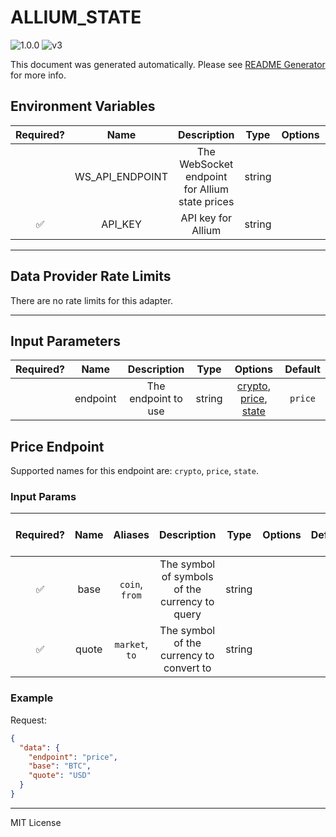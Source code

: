 # ALLIUM_STATE

![1.0.0](https://img.shields.io/github/package-json/v/smartcontractkit/external-adapters-js?filename=packages/sources/allium-state/package.json) ![v3](https://img.shields.io/badge/framework%20version-v3-blueviolet)

This document was generated automatically. Please see [README Generator](../../scripts#readme-generator) for more info.

## Environment Variables

| Required? |      Name       |                  Description                   |  Type  | Options |                        Default                         |
| :-------: | :-------------: | :--------------------------------------------: | :----: | :-----: | :----------------------------------------------------: |
|           | WS_API_ENDPOINT | The WebSocket endpoint for Allium state prices | string |         | `wss://api.allium.so/api/v1/developer/state-prices/ws` |
|    ✅     |     API_KEY     |               API key for Allium               | string |         |                                                        |

---

## Data Provider Rate Limits

There are no rate limits for this adapter.

---

## Input Parameters

| Required? |   Name   |     Description     |  Type  |                                    Options                                    | Default |
| :-------: | :------: | :-----------------: | :----: | :---------------------------------------------------------------------------: | :-----: |
|           | endpoint | The endpoint to use | string | [crypto](#price-endpoint), [price](#price-endpoint), [state](#price-endpoint) | `price` |

## Price Endpoint

Supported names for this endpoint are: `crypto`, `price`, `state`.

### Input Params

| Required? | Name  |    Aliases     |                  Description                   |  Type  | Options | Default | Depends On | Not Valid With |
| :-------: | :---: | :------------: | :--------------------------------------------: | :----: | :-----: | :-----: | :--------: | :------------: |
|    ✅     | base  | `coin`, `from` | The symbol of symbols of the currency to query | string |         |         |            |                |
|    ✅     | quote | `market`, `to` |    The symbol of the currency to convert to    | string |         |         |            |                |

### Example

Request:

```json
{
  "data": {
    "endpoint": "price",
    "base": "BTC",
    "quote": "USD"
  }
}
```

---

MIT License
